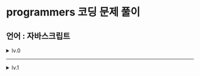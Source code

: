 # programmers 코딩 문제 풀이
## 언어 : 자바스크립트

<details><summary>lv.0
</summary>
  
| number | title | number | title | number | title | number | title |
| --- | --- | --- | --- | --- | --- | --- | --- |
| 1 | 두수의 차 | 2 | 두수의 곱 | 3 | 두수의 합 | 4 | 두수의 나눗셈 |
| 5 | 나머지 구하기 | 6 | 몫 구하기 | 7 | 나이 출력 | 8 | 숫자 비교하기 |
| 9 | 각도기 | 10 | 짝수의 합 | 11 | 배열의 평균값 | 12 | 양꼬치 |
| 13 | 중앙값 구하기 | 14 | 피자 나눠먹기(3) | 15 | 최댓값 만들기(1) | 16 | 피자 나눠먹기(1) |
| 17 | 배열 원소의 길이 | 18 | 삼각형 완성의 조건(1) | 19 | 문자열 뒤집기 | 20 | 아이스 아메리카노 |
| 21 | 편지 | 22 | 모음 제거 | 23 | 배열 자르기 | 24 | 중복된 숫자 개수 |
| 25 | 순서 쌍의 개수 | 26 | 짝수 홀수 개수 | 27 | 배열 뒤집기 | 28 | 특정 문자 제거하기 |
| 29 | 옷가게 할인받기 | 30 | 점의 위치 구하기 | 31 | 머쓱이보다 키 큰 사람 | 32 | 배열 두배  |
| 33 | 배열에서 문자열 대소문자 변환하기 | 34 | n번째 원소까지 | 35 | 소문자로 바꾸기 | 36 | 자릿수 더하기 |
| 37 | 문자 반복 출력하기 | 38 | 대문자로 바꾸기 | 39 | 문자열 뒤의 n글자 | 40 | 숨어있는 숫자 덧셈(1) |
| 41 | n의 배수 | 42 | 문자열 변환 | 43 | 카운트 업 | 44 | n번째 원소부터 |
| 45 | n보다 커질 때까지 더하기 | 46 | 문자열을 정수로 변환 | 47 | 정수 찾기 | 48 | 짝수는 싫어요 |
| 49 | 원하는 문자열 찾기 | 50 | 정수 부분 | 51 | flag에 따라 다른값 반환하기 | 52 | 카운트 다운 |
| 53 | 조건에 맞게 수열 변환하기 1 | 54 | 첫번째로 나오는 음수 | 55 | 조건에 맞게 수열 변환하기 3 | 56 | 배열 만들기 1 |
| 57 | 문자열 앞의 n글자 | 58 | 원소들의 곱과 합 | 59 | 수 조작하기 1 | 60 | 공배수 |
| 61 | 길이에 따른 연산 | 62 | 부분 문자열 | 63 | 문자열 정수의 합 | 64 | 문자 리스트를 문자열로 변환하기 |
| 65 | 이어 붙인 수 | 66 | rny_string | 67 | 마지막 두 원소 | 68 | 공백으로 구분하기 1 |
| 69 | 문자열 곱하기 | 70 | 부분 문자열인지 확인하기 | 71 | 글자 이어 붙여 문자열 만들기 | 72 | 뒤에서 5등 위로 |
| 73 | 접미사인지 확인하기 | 74 | 조건에 맞게 수열 변환하기 3 | 75 | 특정한 문자를 대문자로 바꾸기 | 76 | 배열 조각하기 |
| 77 | 평행 | 78 | 옹알이(1) | 79 | 꼬리 문자열 | 80 | n개 간격의 원소들 |
| 81 | 접두사인지 확인하기 | 82 | 문자열안에 문자열 | 83 | A 강조하기 | 84 | 제곱수 판별하기 |
| 85 | 주사위 게임 1 | 86 | 더 크게 합치기 | 87 | 문자열 바꿔서 찾기 | 88 | 배열의 원소만큼 추가하기 |
| 89 | 문자열 붙여서 출력하기 | 90 | 홀짝 구분하기 | 91 | 개미 군단 | 92 | 배열의 길이에 따라 다른 연산하기 |
| 93 | 공백으로 구분하기 | 94 | 홀수 vs 짝수 | 95 | 세균 증식 | 96 | 가위 바위 보 |
| 97 | 암호 해독 | 98 | 대문자와 소문자 | 99 | 뒤에서 5등까지 | 100 | l로 만들기 |
| 101 | 주사위의 개수 | 102 | 최댓값 만들기 (2) | 103 | 직각삼각형 출력하기 | 104 | 배열 비교하기 |
| 105 | 0 떼기 | 106 | 홀짝에 따라 다른값 반환하기 | 107 | n의 배수 고르기 | 108 | 부분 문자열 이어 붙여 문자열 만들기 |
| 109 | 문자열 정렬하기(1) | 110 | 덧셈식 출력하기 | 111 | 가장 큰 수 찾기 | 112 | 배열 회전시키기 |
| 113 | 순서 바꾸기 | 114 | 할 일 목록 | 115 | 5명씩 | 116 | 인덱스 바꾸기 |
| 117 | 외계행성의 나이 | 118 | 접미사 배열 | 119 | 피자 나눠 먹기(2) | 120 | 배열의 원소 삭제하기 |
| 121 | 약수 구하기 | 122 | 369게임 | 123 | 주사위 게임 2 | 124 | 문자열 돌리기 |
| 125 | 숫자 찾기 | 126 | 문자열 섞기 | 127 | ad 제거하기 | 128 | 간단한 식 계산하기 |
| 129 | x사이의 개수 | 130 | 특별한 이차원 배열 2 | 131 | 9로 나눈 나머지 | 132 | 문자열 정렬하기(2) |
| 133 | 두 수의 연산값 비교하기 | 134 | 가까운 1찾기 | 135 | 합성수 찾기 | 136 | 문자열 잘라서 정렬하기 |
| 137 | 특별한 이차원 배열 1 | 138 | 배열 만들기 3 | 139 | 콜라츠 수열 만들기 | 140 | 중복된 문자 제거 |
| 141 |  | 142 |  | 143 |  | 144 |  |
| 141 |  | 142 |  | 143 |  | 144 |  |
| 141 |  | 142 |  | 143 |  | 144 |  |
| 141 |  | 142 |  | 143 |  | 144 |  |
  

</details>

-----

<details><summary>lv.1
</summary>
  
</details>
